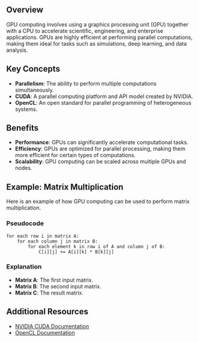 ## Overview
GPU computing involves using a graphics processing unit (GPU) together with a CPU to accelerate scientific, engineering, and enterprise applications. GPUs are highly efficient at performing parallel computations, making them ideal for tasks such as simulations, deep learning, and data analysis.

## Key Concepts
- **Parallelism**: The ability to perform multiple computations simultaneously.
- **CUDA**: A parallel computing platform and API model created by NVIDIA.
- **OpenCL**: An open standard for parallel programming of heterogeneous systems.

## Benefits
- **Performance**: GPUs can significantly accelerate computational tasks.
- **Efficiency**: GPUs are optimized for parallel processing, making them more efficient for certain types of computations.
- **Scalability**: GPU computing can be scaled across multiple GPUs and nodes.

## Example: Matrix Multiplication
Here is an example of how GPU computing can be used to perform matrix multiplication.

### Pseudocode
```pseudocode
for each row i in matrix A:
    for each column j in matrix B:
        for each element k in row i of A and column j of B:
            C[i][j] += A[i][k] * B[k][j]
```

### Explanation
- **Matrix A**: The first input matrix.
- **Matrix B**: The second input matrix.
- **Matrix C**: The result matrix.


## Additional Resources
- [NVIDIA CUDA Documentation](https://docs.nvidia.com/cuda/)
- [OpenCL Documentation](https://www.khronos.org/opencl/)